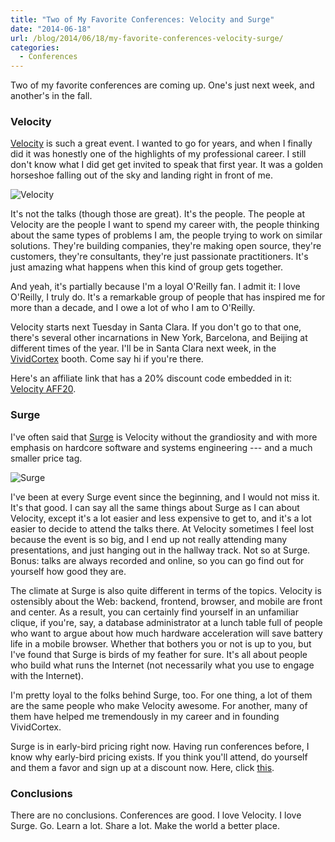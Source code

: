 ```yaml
---
title: "Two of My Favorite Conferences: Velocity and Surge"
date: "2014-06-18"
url: /blog/2014/06/18/my-favorite-conferences-velocity-surge/
categories:
  - Conferences
---
```


Two of my favorite conferences are coming up. One's just next week, and
another's in the fall.

### Velocity

[Velocity](http://www.kqzyfj.com/click-7094008-11742203) is such a great event.
I wanted to go for years, and when I finally did it was honestly one of the
highlights of my professional career. I still don't know what I did get get
invited to speak that first year. It was a golden horseshoe falling out of the
sky and landing right in front of me.

![Velocity](/media/2014/06/velocity.png)

<!--more-->

It's not the talks (though those are great). It's the people. The people
at Velocity are the people I want to spend my career with, the people thinking
about the same types of problems I am, the people trying to work on similar
solutions. They're building companies, they're making open source, they're
customers, they're consultants, they're just passionate practitioners. It's just
amazing what happens when this kind of group gets together.

And yeah, it's partially because I'm a loyal O'Reilly fan. I admit it: I love
O'Reilly, I truly do. It's a remarkable group of people that has inspired me for
more than a decade, and I owe a lot of who I am to O'Reilly.

Velocity starts next Tuesday in Santa Clara. If you don't go to that one,
there's several other incarnations in New York, Barcelona, and Beijing at
different times of the year. I'll be in Santa Clara next week, in the
[VividCortex](https://vividcortex.com/) booth. Come say hi if you're there.

Here's an affiliate link that has a 20% discount code embedded in it:
[Velocity AFF20](http://www.kqzyfj.com/click-7094008-11742203).

### Surge

I've often said that [Surge](http://surge.omniti.com/) is Velocity without the grandiosity and with more
emphasis on hardcore software and systems engineering --- and a much smaller
price tag.

![Surge](/media/2014/06/surge.png)

I've been at every Surge event since the beginning, and I would not miss it.
It's that good. I can say all the same things about Surge as I can about
Velocity, except it's a lot easier and less expensive to get to, and it's a lot
easier to decide to attend the talks there. At Velocity sometimes I feel lost
because the event is so big, and I end up not really attending many
presentations, and just hanging out in the hallway track. Not so at Surge.
Bonus: talks are always recorded and online, so you can go find out for yourself
how good they are.

The climate at Surge is also quite different in terms of the topics. Velocity is
ostensibly about the Web: backend, frontend, browser, and mobile are front and
center. As a result, you can certainly find yourself in an unfamiliar clique, if
you're, say, a database administrator at a lunch table full of people who want to
argue about how much hardware acceleration will save battery life in a mobile
browser. Whether that bothers you or not is up to you, but I've found that Surge
is birds of my feather for sure. It's all about people who build what runs the
Internet (not necessarily what you use to engage with the Internet).

I'm pretty loyal to the folks behind Surge, too. For one thing, a lot of them
are the same people who make Velocity awesome. For another, many of them have
helped me tremendously in my career and in founding VividCortex.

Surge is in early-bird pricing right now. Having run conferences before, I know
why early-bird pricing exists. If you think you'll attend, do yourself and them
a favor and sign up at a discount now. Here, click [this](http://surge.omniti.com/2014).

### Conclusions

There are no conclusions. Conferences are good. I love Velocity. I love Surge.
Go. Learn a lot. Share a lot. Make the world a better place.



